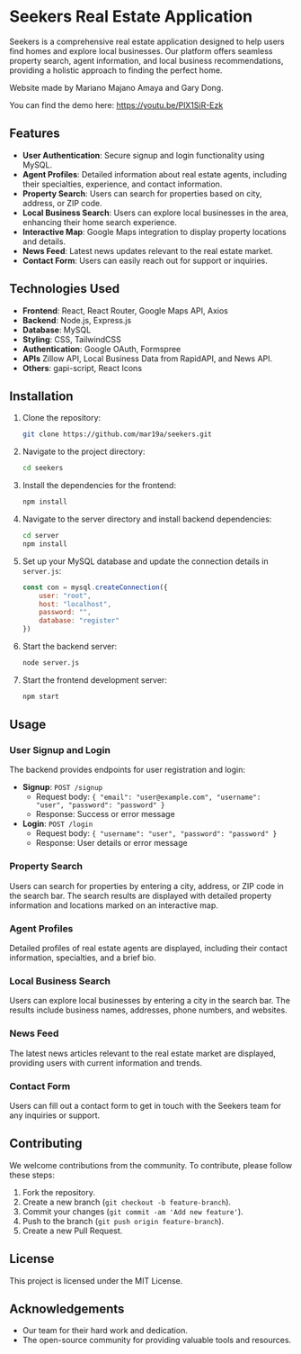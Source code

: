 # Seekers Real Estate Application

Seekers is a comprehensive real estate application designed to help users find homes and explore local businesses. Our platform offers seamless property search, agent information, and local business recommendations, providing a holistic approach to finding the perfect home.

Website made by Mariano Majano Amaya and Gary Dong.

You can find the demo here: https://youtu.be/PlX1SiR-Ezk

## Features

- **User Authentication**: Secure signup and login functionality using MySQL.
- **Agent Profiles**: Detailed information about real estate agents, including their specialties, experience, and contact information.
- **Property Search**: Users can search for properties based on city, address, or ZIP code.
- **Local Business Search**: Users can explore local businesses in the area, enhancing their home search experience.
- **Interactive Map**: Google Maps integration to display property locations and details.
- **News Feed**: Latest news updates relevant to the real estate market.
- **Contact Form**: Users can easily reach out for support or inquiries.

## Technologies Used

- **Frontend**: React, React Router, Google Maps API, Axios
- **Backend**: Node.js, Express.js
- **Database**: MySQL
- **Styling**: CSS, TailwindCSS
- **Authentication**: Google OAuth, Formspree
- **APIs** Zillow API, Local Business Data from RapidAPI, and News API.
- **Others**: gapi-script, React Icons

## Installation

1. Clone the repository:
    ```bash
    git clone https://github.com/mar19a/seekers.git
    ```
2. Navigate to the project directory:
    ```bash
    cd seekers
    ```
3. Install the dependencies for the frontend:
    ```bash
    npm install
    ```
4. Navigate to the server directory and install backend dependencies:
    ```bash
    cd server
    npm install
    ```
5. Set up your MySQL database and update the connection details in `server.js`:
    ```javascript
    const con = mysql.createConnection({
        user: "root",
        host: "localhost",
        password: "",
        database: "register"
    })
    ```
6. Start the backend server:
    ```bash
    node server.js
    ```
7. Start the frontend development server:
    ```bash
    npm start
    ```

## Usage

### User Signup and Login

The backend provides endpoints for user registration and login:

- **Signup**: `POST /signup`
    - Request body: `{ "email": "user@example.com", "username": "user", "password": "password" }`
    - Response: Success or error message
- **Login**: `POST /login`
    - Request body: `{ "username": "user", "password": "password" }`
    - Response: User details or error message

### Property Search

Users can search for properties by entering a city, address, or ZIP code in the search bar. The search results are displayed with detailed property information and locations marked on an interactive map.

### Agent Profiles

Detailed profiles of real estate agents are displayed, including their contact information, specialties, and a brief bio.

### Local Business Search

Users can explore local businesses by entering a city in the search bar. The results include business names, addresses, phone numbers, and websites.

### News Feed

The latest news articles relevant to the real estate market are displayed, providing users with current information and trends.

### Contact Form

Users can fill out a contact form to get in touch with the Seekers team for any inquiries or support.

## Contributing

We welcome contributions from the community. To contribute, please follow these steps:

1. Fork the repository.
2. Create a new branch (`git checkout -b feature-branch`).
3. Commit your changes (`git commit -am 'Add new feature'`).
4. Push to the branch (`git push origin feature-branch`).
5. Create a new Pull Request.

## License

This project is licensed under the MIT License.

## Acknowledgements

- Our team for their hard work and dedication.
- The open-source community for providing valuable tools and resources.
